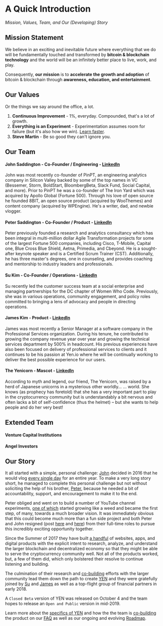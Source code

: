 # A Quick Introduction
*Mission, Values, Team, and Our (Developing) Story*

## Mission Statement

We believe in an exciting and inevitable future where everything that we do will be fundamentally touched and transformed by **bitcoin & blockchain technology** and the world will be an infinitely better place to live, work, and play.

Consequently, **our mission** is to **accelerate the growth and adoption** of bitcoin & blockchain through **awareness, education, and entertainment**.

## Our Values

Or the things we say around the office, a lot.

1. **Continuous Improvement** - 1%, everyday. Compounded, that's a lot of growth.
2. **Everything is an Experiment** - Experimentation assumes room for failure (but it's also how we win). [Learn faster](http://www.collaborativefund.com/blog/sustainable-sources-of-competitive-advantage/).
3. **Steve Martin** - Be so good they can't ignore you.

## Our Team

#### John Saddington - Co-Founder / Engineering - [LinkedIn](https://www.linkedin.com/in/johnsaddington/)

John was most recently co-founder of PinPT, an engineering analytics company in Silicon Valley backed by some of the top names in VC (Bessemer, Storm, BoldStart, BloombergBeta, Slack Fund, Social Capital, and more). Prior to PinPT he was a co-founder of The Iron Yard which was acquired by Apollo Global (Fortune 500). Through his love of open source he founded 8BIT, an open source product (acquired by WooThemes) and content company (acquired by WPEngine). He's a writer, dad, and newbie vlogger.

#### Peter Saddington - Co-Founder / Product - [LinkedIn](https://www.linkedin.com/in/petersaddington/)

Peter previously founded a research and analytics consultancy which has been integral in multi-million dollar Agile Transformation projects for some of the largest Fortune 500 companies, including Cisco, T-Mobile, Capital one, Blue Cross Blue Shield, Aetna, Primedia, and Cbeyond. He is a sought-after keynote speaker and is a Certified Scrum Trainer (CST). Additionally, he has three master's degrees, one in counseling, and provides coaching and mentorship to industry leaders and professionals.

#### Su Kim - Co-Founder / Operations - [LinkedIn](https://www.linkedin.com/in/suwkim/)

Su recently led the customer success team at a social enterprise and managing partnerships for the DC chapter of Women Who Code.  Previously, she was in various operations, community engagement, and policy roles committed to bringing a lens of advocacy and people in directing operations.


#### James Kim - Product - [LinkedIn](https://www.linkedin.com/in/james-kim-27b282153)

James was most recently a Senior Manager at a software company in the Professional Services organization. During his tenure, he contributed to growing the company revenue year over year and growing the technical services department by 500% in headcount. His previous experiences have also been focused on delivery of professional services to clients and it continues to be his passion at Yen.io where he will be continually working to deliver the best possible experience for our users. 

#### The Yenicorn - Mascot - [LinkedIn](https://yenicorn.com/about/)

According to myth and legend, our friend, The Yenicorn, was raised by a herd of Japanese unicorns in a mysterious other worldly… … world. She knows (as prophecy has foretold) that she has a very important part to play in the cryptocurrency community but is understandably a bit nervous and often lacks a bit of self-confidence (thus the helmet)  – but she wants to help people and do her very best!


## Extended Team

#### Venture Capital Institutions

#### Angel Investors

## Our Story

It all started with a simple, personal challenge: [John](http://beta.yen.io/john) decided in 2016 that he would vlog [every single day](https://john.do/vlogger/) for an entire year. To make a very long story short, he managed to complete this personal challenge but not without soliciting the help of his brother, [Peter](http://beta.yen.io/peter), because he needed a bit of accountability, support, and encouragement to make it to the end.

Peter obliged and went on to build a number of YouTube channel experiments, [one of which](https://www.youtube.com/watch?v=ocfKj9RovK4) started growing like a weed and became the first step, of many, towards a much broader vision. It was immediately obvious that this could become much more than a fun side project and both Peter and John resigned (post [here](https://agilescout.com/time-for-change/) and [here](https://john.do/2017-review/)) from their full-time roles to pursue this incredibly exciting opportunity together.

Since the Summer of 2017 they have built [a handful](https://github.com/yenio/changelog/wiki/2.-Roadmap#where-weve-been-the-quick-hits) of websites, apps, and digital products with the explicit intent to research, analyze, and understand the larger blockchain and decentralized economy so that they might be able to serve the cryptocurrency community well. Not all of the products worked, but, a few of them did, which only bolstered their resolve to continue listening and building.

The culmination of their research and [co-building](https://github.com/yenio/changelog/wiki/3.-Our-CoBuilders) efforts with the larger community lead them down the path to create [YEN](http://yen.io) and they were gratefully joined by [Su](http://beta.yen.io/su) and [James](http://beta.yen.io/james) as well as a top-flight group of financial partners in early 2018.

A `Closed Beta` version of YEN was released on October 4 and the team hopes to release an `Open and Public` version in mid-2019. 

Learn more about the [specifics of YEN](https://github.com/yenio/changelog/wiki/1.-FAQ) and how the the team is [co-building](https://github.com/yenio/changelog/wiki/1.-FAQ#how-are-we-building-yen) the product on our [FAQ](https://github.com/yenio/changelog/wiki/1.-FAQ) as well as our ongoing and evolving [Roadmap](https://github.com/yenio/changelog/wiki/2.-Roadmap#where-weve-been-the-quick-hits).















